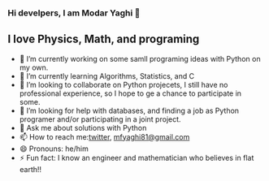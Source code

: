 ### Hi develpers, I am Modar Yaghi 👋

## I love Physics, Math, and programing

- 🔭 I’m currently working on some samll programing ideas with Python on my own.
- 🌱 I’m currently learning Algorithms, Statistics, and C
- 👯 I’m looking to collaborate on Python projecets, I still have no professional experience, so I hope to ge a chance to participate in some.
- 🤔 I’m looking for help with databases, and finding a job as Python programer and/or participating in a joint project.
- 💬 Ask me about solutions with Python
- 📫 How to reach me:[twitter](https://twitter.com/MudaFYaghi), mfyaghi81@gmail.com
- 😄 Pronouns: he/him
- ⚡ Fun fact: I know an engineer and mathematician who believes in flat earth!!
